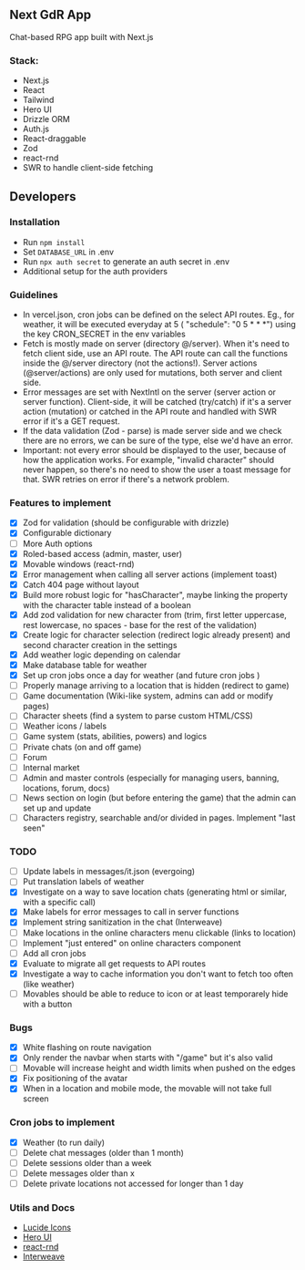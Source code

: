 ## Next GdR App

Chat-based RPG app built with Next.js

### Stack:

- Next.js
- React
- Tailwind
- Hero UI
- Drizzle ORM
- Auth.js
- React-draggable
- Zod
- react-rnd
- SWR to handle client-side fetching

## Developers

### Installation

- Run `npm install`
- Set `DATABASE_URL` in .env
- Run `npx auth secret` to generate an auth secret in .env
- Additional setup for the auth providers

### Guidelines

- In vercel.json, cron jobs can be defined on the select API routes. Eg., for weather, it will be executed everyday at 5 ( "schedule": "0 5 \* \* \*") using the key CRON_SECRET in the env variables
- Fetch is mostly made on server (directory @/server). When it's need to fetch client side, use an API route. The API route can call the functions inside the @/server directory (not the actions!). Server actions (@server/actions) are only used for mutations, both server and client side.
- Error messages are set with NextIntl on the server (server action or server function). Client-side, it will be catched (try/catch) if it's a server action (mutation) or catched in the API route and handled with SWR error if it's a GET request.
- If the data validation (Zod - parse) is made server side and we check there are no errors, we can be sure of the type, else we'd have an error.
- Important: not every error should be displayed to the user, because of how the application works. For example, "invalid character" should never happen, so there's no need to show the user a toast message for that. SWR retries on error if there's a network problem.

### Features to implement

- [x] Zod for validation (should be configurable with drizzle)
- [x] Configurable dictionary
- [ ] More Auth options
- [x] Roled-based access (admin, master, user)
- [x] Movable windows (react-rnd)
- [x] Error management when calling all server actions (implement toast)
- [x] Catch 404 page without layout
- [x] Build more robust logic for "hasCharacter", maybe linking the property with the character table instead of a boolean
- [x] Add zod validation for new character from (trim, first letter uppercase, rest lowercase, no spaces - base for the rest of the validation)
- [x] Create logic for character selection (redirect logic already present) and second character creation in the settings
- [x] Add weather logic depending on calendar
- [x] Make database table for weather
- [x] Set up cron jobs once a day for weather (and future cron jobs )
- [ ] Properly manage arriving to a location that is hidden (redirect to game)
- [ ] Game documentation (Wiki-like system, admins can add or modify pages)
- [ ] Character sheets (find a system to parse custom HTML/CSS)
- [ ] Weather icons / labels
- [ ] Game system (stats, abilities, powers) and logics
- [ ] Private chats (on and off game)
- [ ] Forum
- [ ] Internal market
- [ ] Admin and master controls (especially for managing users, banning, locations, forum, docs)
- [ ] News section on login (but before entering the game) that the admin can set up and update
- [ ] Characters registry, searchable and/or divided in pages. Implement "last seen"

### TODO

- [ ] Update labels in messages/it.json (evergoing)
- [ ] Put translation labels of weather
- [x] Investigate on a way to save location chats (generating html or similar, with a specific call)
- [x] Make labels for error messages to call in server functions
- [x] Implement string sanitization in the chat (Interweave)
- [ ] Make locations in the online characters menu clickable (links to location)
- [ ] Implement "just entered" on online characters component
- [ ] Add all cron jobs
- [x] Evaluate to migrate all get requests to API routes
- [x] Investigate a way to cache information you don't want to fetch too often (like weather)
- [ ] Movables should be able to reduce to icon or at least temporarely hide with a button

### Bugs

- [x] White flashing on route navigation
- [x] Only render the navbar when starts with "/game" but it's also valid
- [ ] Movable will increase height and width limits when pushed on the edges
- [x] Fix positioning of the avatar
- [x] When in a location and mobile mode, the movable will not take full screen

### Cron jobs to implement
- [x] Weather (to run daily)
- [ ] Delete chat messages (older than 1 month)
- [ ] Delete sessions older than a week
- [ ] Delete messages older than x
- [ ] Delete private locations not accessed for longer than 1 day 

### Utils and Docs

- [Lucide Icons](https://lucide.dev/icons/)
- [Hero UI](https://www.heroui.com/)
- [react-rnd](https://github.com/bokuweb/react-rnd)
- [Interweave](https://interweave.dev/docs/)
